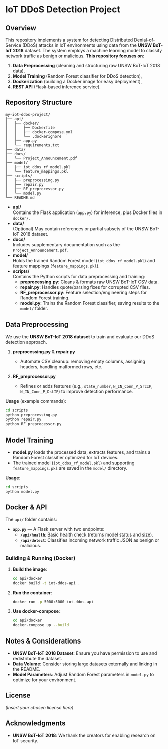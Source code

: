 # IoT DDoS Detection Project

## Overview
This repository implements a system for detecting Distributed Denial-of-Service (DDoS) attacks in IoT environments using data from the **UNSW BoT-IoT 2018** dataset. The system employs a machine learning model to classify network traffic as benign or malicious. **This repository focuses on**:
1. **Data Preprocessing** (cleaning and structuring raw UNSW BoT-IoT 2018 data),
2. **Model Training** (Random Forest classifier for DDoS detection),
3. **Dockerization** (building a Docker image for easy deployment),
4. **REST API** (Flask-based inference service).

## Repository Structure

```
my-iot-ddos-project/
├── api/
│   ├── docker/
│   │   ├── Dockerfile
│   │   ├── docker-compose.yml
│   │   └── .dockerignore
│   ├── app.py
│   └── requirements.txt
├── data/
├── docs/
│   └── Project_Announcement.pdf
├── model/
│   ├── iot_ddos_rf_model.pkl
│   └── feature_mappings.pkl
├── scripts/
│   ├── preprocessing.py
│   ├── repair.py
│   ├── RF_preprocessor.py
│   └── model.py
└── README.md
```

- **api/**  
  Contains the Flask application (`app.py`) for inference, plus Docker files in `docker/`.
- **data/**  
  (Optional) May contain references or partial subsets of the UNSW BoT-IoT 2018 dataset.
- **docs/**  
  Includes supplementary documentation such as the `Project_Announcement.pdf`.
- **model/**  
  Holds the trained Random Forest model (`iot_ddos_rf_model.pkl`) and feature mappings (`feature_mappings.pkl`).
- **scripts/**  
  Contains the Python scripts for data preprocessing and training:
  - **preprocessing.py**: Cleans & formats raw UNSW BoT-IoT CSV data.  
  - **repair.py**: Handles quote/parsing fixes for corrupted CSV files.  
  - **RF_preprocessor.py**: Feature selection/engineering steps for Random Forest training.  
  - **model.py**: Trains the Random Forest classifier, saving results to the `model/` folder.

## Data Preprocessing
We use the **UNSW BoT-IoT 2018 dataset** to train and evaluate our DDoS detection approach.

1. **preprocessing.py** & **repair.py**  
   - Automate CSV cleanup: removing empty columns, assigning headers, handling malformed rows, etc.

2. **RF_preprocessor.py**  
   - Refines or adds features (e.g., `state_number`, `N_IN_Conn_P_SrcIP`, `N_IN_Conn_P_DstIP`) to improve detection performance.

**Usage** (example commands):
```bash
cd scripts
python preprocessing.py
python repair.py
python RF_preprocessor.py
```

## Model Training
- **model.py** loads the processed data, extracts features, and trains a Random Forest classifier optimized for IoT devices.  
- The trained model (`iot_ddos_rf_model.pkl`) and supporting `feature_mappings.pkl` are saved in the `model/` directory.

**Usage**:
```bash
cd scripts
python model.py
```

## Docker & API
The `api/` folder contains:
- **`app.py`** — A Flask server with two endpoints:
  - **`/api/health`**: Basic health check (returns model status and size).  
  - **`/api/detect`**: Classifies incoming network traffic JSON as benign or malicious.

### Building & Running (Docker)
1. **Build the image**:
   ```bash
   cd api/docker
   docker build -t iot-ddos-api .
   ```
2. **Run the container**:
   ```bash
   docker run -p 5000:5000 iot-ddos-api
   ```
3. **Use docker-compose**:
   ```bash
   cd api/docker
   docker-compose up --build
   ```

## Notes & Considerations
- **UNSW BoT-IoT 2018 Dataset**: Ensure you have permission to use and redistribute the dataset.  
- **Data Volume**: Consider storing large datasets externally and linking in the README.  
- **Model Parameters**: Adjust Random Forest parameters in `model.py` to optimize for your environment.

## License
*(Insert your chosen license here)*

## Acknowledgments
- **UNSW BoT-IoT 2018**: We thank the creators for enabling research on IoT security.
